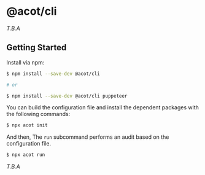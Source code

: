 # @acot/cli

_T.B.A_

## Getting Started

Install via npm:

```bash
$ npm install --save-dev @acot/cli

# or

$ npm install --save-dev @acot/cli puppeteer
```

You can build the configuration file and install the dependent packages with the following commands:

```bash
$ npx acot init
```

And then, The `run` subcommand performs an audit based on the configuration file.

```bash
$ npx acot run
```

_T.B.A_
